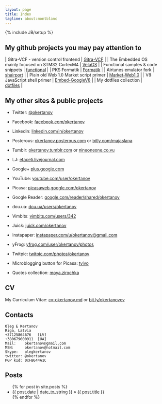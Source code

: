 ```yaml
---
layout: page
title: Index
tagline: about:montblanc
---
```

{% include JB/setup %}

## My github projects you may pay attention to
| Gitra-VCF - version control frontend                | [Gitra-VCF](http://github.com/okertanov/Gitra-VCF)              |
| The Embedded OS mainly focused on STM32 CortexM4    | [VelaOS](http://github.com/okertanov/VelaOS)                    |
| Functional samples & code snippets                  | [functional](http://github.com/okertanov/functional)            |
| PKS Formatik                                        | [Formatik](http://github.com/okertanov/Formatik)                |
| Airtunes emulator fork                              | [shairport](http://github.com/okertanov/shairport)              |
| Plain old Web 1.0 Market script primer              | [Market-Web1.0](http://github.com/okertanov/Market-Web1.0)      |
| V8 JavaScript shell primer                          | [Embed-GoogleV8](http://github.com/okertanov/Embed-GoogleV8)    |
| My dotfiles collection                              | [dotfiles](http://github.com/okertanov/dotfiles)                |

## My other sites & public projects
* Twitter:   [@okertanov](https://twitter.com/okertanov)
* Facebook:  [facebook.com/okertanov](https://www.facebook.com/okertanov)
* Linkedin:  [linkedin.com/in/okertanov](http://www.linkedin.com/in/okertanov)
* Posterous: [okertanov.posterous.com](http://okertanov.posterous.com/) or [bitly.com/majaslapa](https://bitly.com/majaslapa)
* Tumblr:    [okertanov.tumblr.com](http://okertanov.tumblr.com/) or [nineoneone.co.vu](http://nineoneone.co.vu/)
* LJ:        [etaceti.livejournal.com](http://etaceti.livejournal.com/)
* Google+    [plus.google.com](https://plus.google.com/115743695860024529123)
* YouTube:   [youtube.com/user/okertanov](http://www.youtube.com/user/okertanov)
* Picasa:    [picasaweb.google.com/okertanov](https://picasaweb.google.com/okertanov)
* Google Reader: [google.com/reader/shared/okertanov](http://www.google.com/reader/shared/okertanov)

* dou.ua: [dou.ua/users/okertanov](http://dou.ua/users/okertanov/)
* Vimbits: [vimbits.com/users/342](http://vimbits.com/users/342)
* Juick: [juick.com/okertanov](http://juick.com/okertanov/)
* Instapaper: [instapaper.com/u/okertanov@gmail.com](http://www.instapaper.com/u/okertanov@gmail.com)
* yFrog:      [yfrog.com/user/okertanov/photos](http://yfrog.com/user/okertanov/photos)
* Twitpic:    [twitpic.com/photos/okertanov](http://twitpic.com/photos/okertanov)

* Microblogging button for Picasa: [tvivo](http://tvivo.espectrale.com/)
* Quotes collection: [moya.zirochka](http://moya.zirochka.com/)

## CV
My Curriculum Vitae: [cv-okertanov.md](https://github.com/okertanov/functional/blob/master/text/cv/cv-okertanov.md#readme) or [bit.ly/okertanovcv](http://bit.ly/okertanovcv)

## Contacts
    Oleg E Kertanov
    Riga, Latvia
    +37125864676   [LV]
    +380679000911  [UA]
    Mail:    okertanov@gmail.com
    MSN:     okertanov@hotmail.com
    Skype:   olegkertanov
    twitter: @okertanov
    PGP kId: 0xFB644A1C


## Posts
<ul class="posts">
  {% for post in site.posts %}
    <li><span>{{ post.date | date_to_string }}</span> &raquo; <a href="{{ BASE_PATH }}{{ post.url }}">{{ post.title }}</a></li>
  {% endfor %}
</ul>


